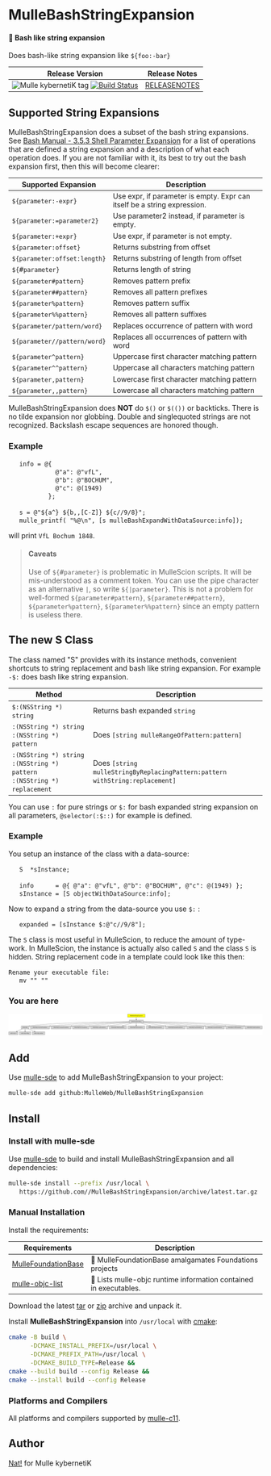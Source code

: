 # MulleBashStringExpansion

#### 🤯 Bash like string expansion

Does bash-like string expansion like `${foo:-bar}`


| Release Version                                       | Release Notes
|-------------------------------------------------------|--------------
| ![Mulle kybernetiK tag](https://img.shields.io/github/tag/MulleWeb/MulleBashStringExpansion.svg?branch=release) [![Build Status](https://github.com/MulleWeb/MulleBashStringExpansion/workflows/CI/badge.svg?branch=release)](//github.com/MulleWeb/MulleBashStringExpansion/actions) | [RELEASENOTES](RELEASENOTES.md) |







## Supported String Expansions

MulleBashStringExpansion does a subset of the bash string expansions.
See [Bash Manual - 3.5.3 Shell Parameter Expansion](https://www.gnu.org/software/bash/manual/html_node/Shell-Parameter-Expansion.html) for a list of operations that are defined
a string expansion and a description of what each operation does. If
you are not familiar with it, its best to try out the bash expansion first,
then this will become clearer:

| Supported Expansion            | Description
|--------------------------------|------------------------
| `${parameter:-expr}`           | Use expr, if parameter is empty. Expr can itself be a string expression.
| `${parameter:=parameter2}`     | Use parameter2 instead, if parameter is empty.
| `${parameter:+expr}`           | Use expr, if parameter is not empty.
| `${parameter:offset}`          | Returns substring from offset
| `${parameter:offset:length}`   | Returns substring of length from offset
| `${`<tt>&#35;</tt>`parameter}` | Returns length of string
| `${parameter#pattern}`         | Removes pattern prefix
| `${parameter##pattern}`        | Removes all pattern prefixes
| `${parameter%pattern}`         | Removes pattern suffix
| `${parameter%%pattern}`        | Removes all pattern suffixes
| `${parameter/pattern/word}`    | Replaces occurrence of pattern with word
| `${parameter//pattern/word}`   | Replaces all occurrences of pattern with word
| `${parameter^pattern}`         | Uppercase first character matching pattern
| `${parameter^^pattern}`        | Uppercase all characters matching pattern
| `${parameter,pattern}`         | Lowercase first character matching pattern
| `${parameter,,pattern}`        | Lowercase all characters matching pattern


MulleBashStringExpansion does **NOT** do `$()` or `$(())` or backticks.
There is no tilde expansion nor globbing. Double and singlequoted strings are
not recognized. Backslash escape sequences are honored though.

### Example

``` objc
   info = @{
             @"a": @"vfL",
             @"b": @"BOCHUM",
             @"c": @(1949)
           };

   s = @"${a^} ${b,,[C-Z]} ${c//9/8}";
   mulle_printf( "%@\n", [s mulleBashExpandWithDataSource:info]);
```

will print `VfL Bochum 1848`.

> #### Caveats
>
> Use of `${`<tt>&#35;</tt>`parameter}` is problematic in MulleScion
> scripts. It will be mis-understood as a comment token. You can use the
> pipe character as an alternative `|`, so write `${|parameter}`.
> This is not a problem for well-formed `${parameter#pattern}`,
> `${parameter##pattern}`, `${parameter%pattern}`, `${parameter%%pattern}`
> since an empty pattern is useless there.
>

## The new S Class

The class named "S" provides with its instance methods, convenient shortcuts
to string replacement and bash like string expansion. For example `-$:` does
bash like string expansion.

| Method                                       | Description
|----------------------------------------------|------------------------
| `$:(NSString *) string`                      | Returns bash expanded `string`
| `:(NSString *) string`<br>`:(NSString *) pattern`  | Does `[string mulleRangeOfPattern:pattern]`
| `:(NSString *) string`<br>`:(NSString *) pattern`<br>`:(NSString *) replacement`  | Does `[string mulleStringByReplacingPattern:pattern`<br>`withString:replacement]`

You can use `:` for pure strings or `$:` for bash expanded string expansion on
all parameters, `@selector(:$::)` for example is defined.


### Example

You setup an instance of the class with a data-source:

``` objc
   S  *sInstance;

   info      = @{ @"a": @"vfL", @"b": @"BOCHUM", @"c": @(1949) };
   sInstance = [S objectWithDataSource:info];
```

Now to expand a string from the data-source you use `$:` :

``` objc
   expanded = [sInstance $:@"c//9/8"];
```

The `S` class is most useful in MulleScion, to reduce the amount of type-work.
In MulleScion, the instance is actually also called `S` and the class `S` is
hidden. String replacement code in a template could look like this then:

``` twig
Rename your executable file:
   mv "" ""
```
### You are here

![Overview](overview.dot.svg)


## Add

Use [mulle-sde](//github.com/mulle-sde) to add MulleBashStringExpansion to your project:

``` sh
mulle-sde add github:MulleWeb/MulleBashStringExpansion
```

## Install

### Install with mulle-sde

Use [mulle-sde](//github.com/mulle-sde) to build and install MulleBashStringExpansion and all dependencies:

``` sh
mulle-sde install --prefix /usr/local \
   https://github.com//MulleBashStringExpansion/archive/latest.tar.gz
```

### Manual Installation

Install the requirements:

| Requirements                                 | Description
|----------------------------------------------|-----------------------
| [MulleFoundationBase](https://github.com/MulleFoundation/MulleFoundationBase)             | 🧱 MulleFoundationBase amalgamates Foundations projects
| [mulle-objc-list](https://github.com/mulle-objc/mulle-objc-list)             | 📒 Lists mulle-objc runtime information contained in executables.

Download the latest [tar](https://github.com/MulleWeb/MulleBashStringExpansion/archive/refs/tags/latest.tar.gz) or [zip](https://github.com/MulleWeb/MulleBashStringExpansion/archive/refs/tags/latest.zip) archive and unpack it.

Install **MulleBashStringExpansion** into `/usr/local` with [cmake](https://cmake.org):

``` sh
cmake -B build \
      -DCMAKE_INSTALL_PREFIX=/usr/local \
      -DCMAKE_PREFIX_PATH=/usr/local \
      -DCMAKE_BUILD_TYPE=Release &&
cmake --build build --config Release &&
cmake --install build --config Release
```

### Platforms and Compilers

All platforms and compilers supported by
[mulle-c11](//github.com/mulle-c/mulle-c11).


## Author

[Nat!](https://mulle-kybernetik.com/weblog) for Mulle kybernetiK  

